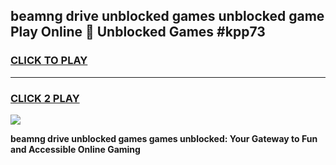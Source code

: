 
## beamng drive unblocked games unblocked game Play Online 👋 Unblocked Games #kpp73
<h3>
<a href="https://premium.freeplayer.one?title=beamng_drive_unblocked_games&ref=21F">CLICK TO PLAY</a></h3>
<hr>

<h3>
<a href="https://premium.freeplayer.one?title=beamng_drive_unblocked_games&ref=21F">CLICK 2 PLAY</a>
  
</h3>

<a href="https://premium.freeplayer.one?title=beamng_drive_unblocked_games&ref=21F/"><img src="https://clearcache.store/games.png"></a>


**beamng drive unblocked games games unblocked: Your Gateway to Fun and Accessible Online Gaming**
